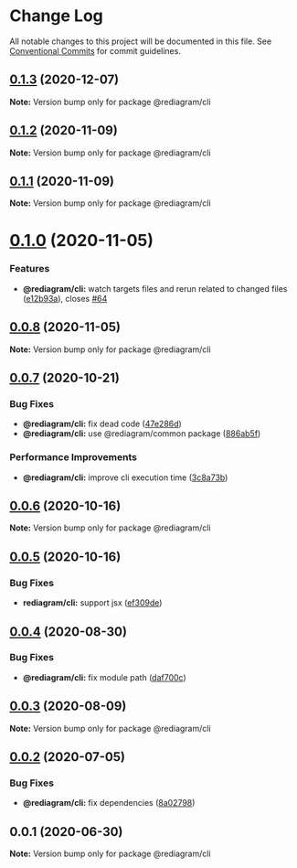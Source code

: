 # Change Log

All notable changes to this project will be documented in this file.
See [Conventional Commits](https://conventionalcommits.org) for commit guidelines.

## [0.1.3](https://github.com/kamiazya/rediagram/compare/@rediagram/cli@0.1.2...@rediagram/cli@0.1.3) (2020-12-07)

**Note:** Version bump only for package @rediagram/cli





## [0.1.2](https://github.com/kamiazya/rediagram/compare/@rediagram/cli@0.1.1...@rediagram/cli@0.1.2) (2020-11-09)

**Note:** Version bump only for package @rediagram/cli





## [0.1.1](https://github.com/kamiazya/rediagram/compare/@rediagram/cli@0.1.0...@rediagram/cli@0.1.1) (2020-11-09)

**Note:** Version bump only for package @rediagram/cli





# [0.1.0](https://github.com/kamiazya/rediagram/compare/@rediagram/cli@0.0.8...@rediagram/cli@0.1.0) (2020-11-05)


### Features

* **@rediagram/cli:** watch targets files and rerun related to changed files ([e12b93a](https://github.com/kamiazya/rediagram/commit/e12b93a5e358f5db8b007b21468e7e050b75bb96)), closes [#64](https://github.com/kamiazya/rediagram/issues/64)





## [0.0.8](https://github.com/kamiazya/rediagram/compare/@rediagram/cli@0.0.7...@rediagram/cli@0.0.8) (2020-11-05)

**Note:** Version bump only for package @rediagram/cli





## [0.0.7](https://github.com/kamiazya/rediagram/compare/@rediagram/cli@0.0.6...@rediagram/cli@0.0.7) (2020-10-21)


### Bug Fixes

* **@rediagram/cli:** fix dead code ([47e286d](https://github.com/kamiazya/rediagram/commit/47e286d1a96bbd1fdf0a81a2b9f164ab57aa5d8f))
* **@rediagram/cli:** use @rediagram/common package ([886ab5f](https://github.com/kamiazya/rediagram/commit/886ab5f5c8b90d297722aed650513cf171eb3df2))


### Performance Improvements

* **@rediagram/cli:** improve cli execution time ([3c8a73b](https://github.com/kamiazya/rediagram/commit/3c8a73b8ea513ad2dfbb85355d6478bf8e3f6b18))





## [0.0.6](https://github.com/kamiazya/rediagram/compare/@rediagram/cli@0.0.5...@rediagram/cli@0.0.6) (2020-10-16)

**Note:** Version bump only for package @rediagram/cli





## [0.0.5](https://github.com/kamiazya/rediagram/compare/@rediagram/cli@0.0.4...@rediagram/cli@0.0.5) (2020-10-16)


### Bug Fixes

* **rediagram/cli:** support jsx ([ef309de](https://github.com/kamiazya/rediagram/commit/ef309de1111484a10ecbc3b34b3c28358057cfa0))





## [0.0.4](https://github.com/kamiazya/rediagram/compare/@rediagram/cli@0.0.3...@rediagram/cli@0.0.4) (2020-08-30)


### Bug Fixes

* **@rediagram/cli:** fix module path ([daf700c](https://github.com/kamiazya/rediagram/commit/daf700c8a055aad9b6710a6fe3084f32052c3d9d))





## [0.0.3](https://github.com/kamiazya/rediagram/compare/@rediagram/cli@0.0.2...@rediagram/cli@0.0.3) (2020-08-09)

**Note:** Version bump only for package @rediagram/cli





## [0.0.2](https://github.com/kamiazya/rediagram/compare/@rediagram/cli@0.0.1...@rediagram/cli@0.0.2) (2020-07-05)


### Bug Fixes

* **@rediagram/cli:** fix dependencies ([8a02798](https://github.com/kamiazya/rediagram/commit/8a02798d1ca04722b162902cc3ebdad6e2373a11))





## 0.0.1 (2020-06-30)

**Note:** Version bump only for package @rediagram/cli
